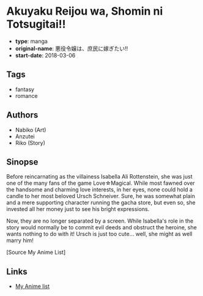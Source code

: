 # Akuyaku Reijou wa, Shomin ni Totsugitai!!

-   **type**: manga
-   **original-name**: 悪役令嬢は、庶民に嫁ぎたい!!
-   **start-date**: 2018-03-06

## Tags

-   fantasy
-   romance

## Authors

-   Nabiko (Art)
-   Anzutei
-   Riko (Story)

## Sinopse

Before reincarnating as the villainess Isabella Ali Rottenstein, she was just one of the many fans of the game Love☆Magical. While most fawned over the handsome and charming love interests, in her eyes, none could hold a candle to her most beloved Ursch Schneiver. Sure, he was somewhat plain and a mere supporting character running the gacha store, but even so, she invested all her money just to see his bright expressions.

Now, they are no longer separated by a screen. While Isabella's role in the story would normally be to commit evil deeds and obstruct the heroine, she wants nothing to do with it! Ursch is just too cute... well, she might as well marry him!

[Source My Anime List]

## Links

-   [My Anime list](https://myanimelist.net/manga/113728/Akuyaku_Reijou_wa_Shomin_ni_Totsugitai)
